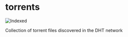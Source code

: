 torrents 
========
![Indexed](https://img.shields.io/badge/indexed-159701-blue)

Collection of torrent files discovered in the DHT network
